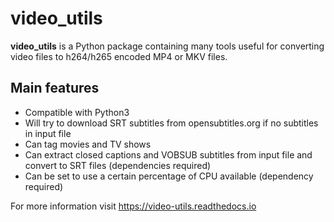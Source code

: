 # video\_utils

**video\_utils** is a Python package containing many tools useful for converting video files to h264/h265 encoded MP4 or MKV files.

## Main features

* Compatible with Python3
* Will try to download SRT subtitles from opensubtitles.org if no subtitles in input file
* Can tag movies and TV shows
* Can extract closed captions and VOBSUB subtitles from input file and convert to SRT files (dependencies required)
* Can be set to use a certain percentage of CPU available (dependency required)

For more information visit https://video-utils.readthedocs.io
